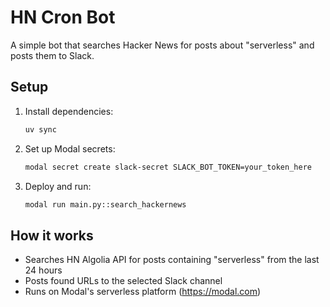 # HN Cron Bot

A simple bot that searches Hacker News for posts about "serverless" and posts them to Slack.

## Setup

1. Install dependencies:
   ```bash
   uv sync
   ```

2. Set up Modal secrets:
   ```bash
   modal secret create slack-secret SLACK_BOT_TOKEN=your_token_here
   ```

3. Deploy and run:
   ```bash
   modal run main.py::search_hackernews
   ```

## How it works

- Searches HN Algolia API for posts containing "serverless" from the last 24 hours
- Posts found URLs to the selected Slack channel
- Runs on Modal's serverless platform (https://modal.com)
